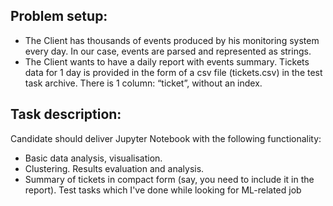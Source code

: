 ## Problem setup:
* The Client has thousands of events produced by his monitoring system every day. In
our case, events are parsed and represented as strings.
* The Client wants to have a daily report with events summary. Tickets data for 1 day is
provided in the form of a csv file (tickets.csv) in the test task archive. There is 1 column: “ticket”, without an index.

## Task description:
Candidate should deliver Jupyter Notebook with the following functionality:
* Basic data analysis, visualisation.
* Clustering. Results evaluation and analysis.
* Summary of tickets in compact form (say, you need to include it in the report).
Test tasks which I've done while looking for ML-related job

